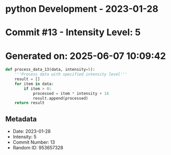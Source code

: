 ﻿# python Development - 2023-01-28
# Commit #13 - Intensity Level: 5
# Generated on: 2025-06-07 10:09:42
```python
def process_data_13(data, intensity=5):
    '''Process data with specified intensity level'''
    result = []
    for item in data:
        if item > 0:
            processed = item * intensity + 14
            result.append(processed)
    return result
```
## Metadata
- Date: 2023-01-28
- Intensity: 5
- Commit Number: 13
- Random ID: 953657328
